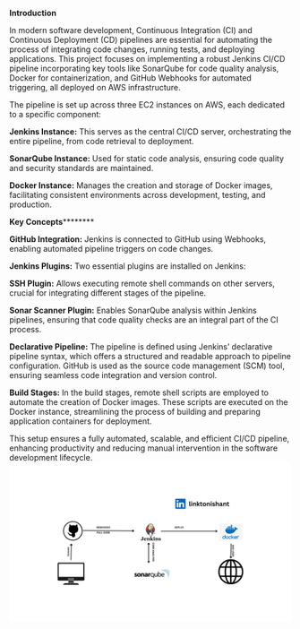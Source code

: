 **Introduction**


In modern software development, Continuous Integration (CI) and Continuous Deployment (CD) pipelines are essential for automating the process of integrating code changes, running tests, and deploying applications. This project focuses on implementing a robust Jenkins CI/CD pipeline incorporating key tools like SonarQube for code quality analysis, Docker for containerization, and GitHub Webhooks for automated triggering, all deployed on AWS infrastructure.

The pipeline is set up across three EC2 instances on AWS, each dedicated to a specific component:

**Jenkins Instance:** This serves as the central CI/CD server, orchestrating the entire pipeline, from code retrieval to deployment.

**SonarQube Instance:** Used for static code analysis, ensuring code quality and security standards are maintained.

**Docker Instance:** Manages the creation and storage of Docker images, facilitating consistent environments across development, testing, and production.

**Key Concepts**********

**GitHub Integration:** Jenkins is connected to GitHub using Webhooks, enabling automated pipeline triggers on code changes.

**Jenkins Plugins:** Two essential plugins are installed on Jenkins:

 **SSH Plugin:** Allows executing remote shell commands on other servers, crucial for integrating different stages of the pipeline.

 **Sonar Scanner Plugin:** Enables SonarQube analysis within Jenkins pipelines, ensuring that code quality checks are an integral part of the CI process.

**Declarative Pipeline:** The pipeline is defined using Jenkins’ declarative pipeline syntax, which offers a structured and readable approach to pipeline configuration. GitHub is used as the source code management (SCM) tool, ensuring seamless code integration and version control.

**Build Stages:** In the build stages, remote shell scripts are employed to automate the creation of Docker images. These scripts are executed on the Docker instance, streamlining the process of building and preparing application containers for deployment.

This setup ensures a fully automated, scalable, and efficient CI/CD pipeline, enhancing productivity and reducing manual intervention in the software development lifecycle.
![Your Image Description](https://raw.githubusercontent.com/iamnishant22/jenkins_sonarqube_implementation/main/Your%20paragraph%20text.png)


